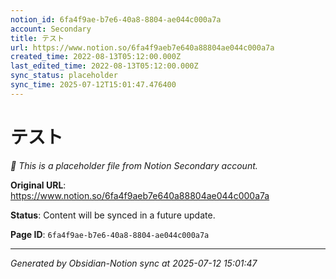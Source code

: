 ```yaml
---
notion_id: 6fa4f9ae-b7e6-40a8-8804-ae044c000a7a
account: Secondary
title: テスト
url: https://www.notion.so/6fa4f9aeb7e640a88804ae044c000a7a
created_time: 2022-08-13T05:12:00.000Z
last_edited_time: 2022-08-13T05:12:00.000Z
sync_status: placeholder
sync_time: 2025-07-12T15:01:47.476400
---
```


# テスト

*🔄 This is a placeholder file from Notion Secondary account.*

**Original URL**: https://www.notion.so/6fa4f9aeb7e640a88804ae044c000a7a

**Status**: Content will be synced in a future update.

**Page ID**: `6fa4f9ae-b7e6-40a8-8804-ae044c000a7a`

---

*Generated by Obsidian-Notion sync at 2025-07-12 15:01:47*
